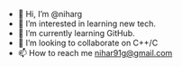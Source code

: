 - 👋 Hi, I’m @niharg
- 👀 I’m interested in learning new tech.
- 🌱 I’m currently learning GitHub.
- 💞️ I’m looking to collaborate on C++/C
- 📫 How to reach me nihar91g@gmail.com

<!---
niharg/niharg is a ✨ special ✨ repository because its `README.md` (this file) appears on your GitHub profile.
You can click the Preview link to take a look at your changes.
--->
